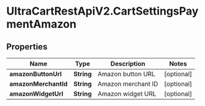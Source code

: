 # UltraCartRestApiV2.CartSettingsPaymentAmazon

## Properties
Name | Type | Description | Notes
------------ | ------------- | ------------- | -------------
**amazonButtonUrl** | **String** | Amazon button URL | [optional] 
**amazonMerchantId** | **String** | Amazon merchant ID | [optional] 
**amazonWidgetUrl** | **String** | Amazon widget URL | [optional] 


